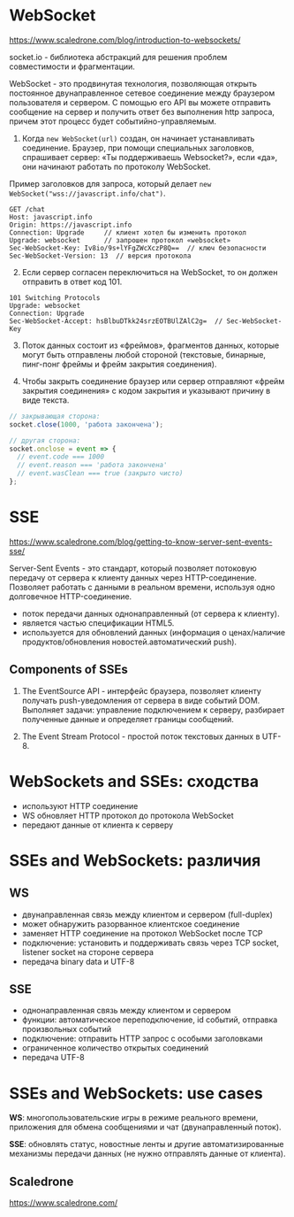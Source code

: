 # WebSocket

https://www.scaledrone.com/blog/introduction-to-websockets/

socket.io - библиотека абстракций для решения проблем совместимости и фрагментации.

WebSocket - это продвинутая технология, позволяющая открыть постоянное двунаправленное сетевое соединение между браузером пользователя и сервером. С помощью его API вы можете отправить сообщение на сервер и получить ответ без выполнения http запроса, причем этот процесс будет событийно-управляемым.

1. Когда `new WebSocket(url)` создан, он начинает устанавливать соединение. Браузер, при помощи специальных заголовков, спрашивает сервер: «Ты поддерживаешь Websocket?», если «да», они начинают работать по протоколу WebSocket.

Пример заголовков для запроса, который делает `new WebSocket("wss://javascript.info/chat")`.

```
GET /chat
Host: javascript.info
Origin: https://javascript.info
Connection: Upgrade     // клиент хотел бы изменить протокол
Upgrade: websocket      // запрошен протокол «websocket»
Sec-WebSocket-Key: Iv8io/9s+lYFgZWcXczP8Q==  // ключ безопасности
Sec-WebSocket-Version: 13  // версия протокола
```

2. Если сервер согласен переключиться на WebSocket, то он должен отправить в ответ код 101.

```
101 Switching Protocols
Upgrade: websocket
Connection: Upgrade
Sec-WebSocket-Accept: hsBlbuDTkk24srzEOTBUlZAlC2g=  // Sec-WebSocket-Key
```

3. Поток данных состоит из «фреймов», фрагментов данных, которые могут быть отправлены любой стороной (текстовые, бинарные, пинг-понг фреймы и фрейм закрытия соединения).

4. Чтобы закрыть соединение браузер или сервер отправляют «фрейм закрытия соединения» с кодом закрытия и указывают причину в виде текста.

```js
// закрывающая сторона:
socket.close(1000, 'работа закончена');

// другая сторона:
socket.onclose = event => {
  // event.code === 1000
  // event.reason === 'работа закончена'
  // event.wasClean === true (закрыто чисто)
};
```

# SSE

https://www.scaledrone.com/blog/getting-to-know-server-sent-events-sse/

Server-Sent Events - это стандарт, который позволяет потоковую передачу от сервера к клиенту данных через HTTP-соединение. Позволяет работать с данными в реальном времени, используя одно долговечное HTTP-соединение.

- поток передачи данных однонаправленный (от сервера к клиенту).
- является частью спецификации HTML5.
- используется для обновлений данных (информация о ценах/наличие продуктов/обновления новостей.автоматический push).

## Components of SSEs

1. The EventSource API - интерфейс браузера, позволяет клиенту получать push-уведомления от сервера в виде событий DOM. Выполняет задачи: управление подключением к серверу, разбирает полученные данные и определяет границы сообщений.

2. The Event Stream Protocol - простой поток текстовых данных в UTF-8.

# WebSockets and SSEs: сходства

- используют HTTP соединение
- WS обновляет HTTP протокол до протокола WebSocket
- передают данные от клиента к серверу

# SSEs and WebSockets: различия

## WS

- двунаправленная связь между клиентом и сервером (full-duplex)
- может обнаружить разорванное клиентское соединение
- заменяет HTTP соединение на протокол WebSocket после TCP
- подключение: установить и поддерживать связь через TCP socket, listener socket на стороне сервера
- передача binary data и UTF-8

## SSE

- однонаправленная связь между клиентом и сервером
- функции: автоматическое переподключение, id событий, отправка произвольных событий
- подключение: отправить HTTP запрос с особыми заголовками
- ограниченное количество открытых соединений
- передача UTF-8

# SSEs and WebSockets: use cases

<b>WS</b>: многопользовательские игры в режиме реального времени, приложения для обмена сообщениями и чат (двунаправленный поток). 

<b>SSE</b>: обновлять статус, новостные ленты и другие автоматизированные механизмы передачи данных (не нужно отправлять данные от клиента).

## Scaledrone

https://www.scaledrone.com/
